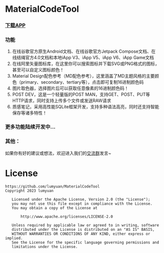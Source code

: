 # MaterialCodeTool
 
 ### <a href="https://github.com/lumyuan/MaterialCodeTool/releases">下载APP</a>
 
 ### 功能
 1. 在线谷歌官方原生Android文档、在线谷歌官方Jetpack Compose文档、在线结绳官方4.0文档和本地iApp V3、iApp V5、iApp V6、iApp Game文档
2. 在线阿里矢量图标库，在这里你可以搜索图标并下载SVG或PNG格式的图标，甚至可以自定义图标颜色！
3. Material Design配色参考（MD配色参考），这里涵盖了MD主题风格的主要颜色（primary、secondary、tertiary等），点击即可复制16进制颜色码
4. 图片取色器，选择图片后可以获取任意像素的16进制颜色码！
5. POST DEV，这是一个轻量版的POST MAN，支持GET、POST、PUT等HTTP请求，同时支持上传多个文件或发送RAW请求
6. 质感笔记，采用高性能SQLite框架开发，支持多种语法高亮，同时还支持智能保存等诸多特性！

### 更多功能陆续开发中...

### 其他：
如果你有好的建议或想法，欢迎进入我们的<a href="https://jq.qq.com/?_wv=1027&k=K3LPZNoP">交流群</a>发言~

# License
```
https://github.com/lumyuan/MaterialCodeTool
Copyright 2023 lumyuan

   Licensed under the Apache License, Version 2.0 (the "License");
   you may not use this file except in compliance with the License.
   You may obtain a copy of the License at

       http://www.apache.org/licenses/LICENSE-2.0

   Unless required by applicable law or agreed to in writing, software
   distributed under the License is distributed on an "AS IS" BASIS,
   WITHOUT WARRANTIES OR CONDITIONS OF ANY KIND, either express or implied.
   See the License for the specific language governing permissions and
   limitations under the License.
```
